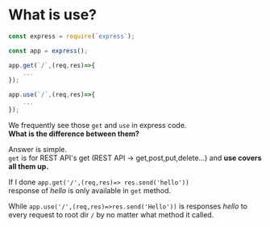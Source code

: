 # What is use?

```js
const express = require(`express`);

const app = express();

app.get(`/`,(req,res)=>{
    ...
});

app.use(`/`,(req,res)=>{
    ...
});
```

We frequently see those `get` and `use` in express code.  
**What is the difference between them?**

Answer is simple.  
`get` is for REST API's get (REST API -> get,post,put,delete...) and **use covers all them up.**

If I done `app.get('/',(req,res)=> res.send('hello'))`  
response of _hello_ is only available in `get` method.

While `app.use('/',(req,res)=>res.send('Hello'))` is responses _hello_ to every request to root dir `/` by no matter what method it called.
